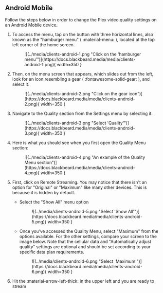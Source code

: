 ## Android Mobile

Follow the steps below in order to change the Plex video quality settings on an Android Mobile device. 

1. To access the menu, tap on the button with three horizontal lines, also known as the "hamburger menu" ( :material-menu: ),  located at the top left corner of the home screen.
    
    <figure markdown>
    ![(../media/clients-android-1.png "Click on the 'hamburger menu'")](https://docs.blackbeard.media/media/clients-android-1.png){ width=350 }
      <figcaption></figcaption>
    </figure>
    
2. Then, on the menu screen that appears, which slides out from the left, look for an icon resembling a gear ( :fontawesome-solid-gear: ), and select it.
    
    <figure markdown>
    ![(../media/clients-android-2.png "Click on the gear icon")](https://docs.blackbeard.media/media/clients-android-2.png){ width=350 }
      <figcaption></figcaption>
    </figure>
    
3. Navigate to the Quality section from the Settings menu by selecting it.
    
    <figure markdown>
    ![(../media/clients-android-3.png "Select 'Quality'")](https://docs.blackbeard.media/media/clients-android-3.png){ width=350 }
      <figcaption></figcaption>
    </figure>
    
4. Here is what you should see when you first open the Quality Menu section:
    
    <figure markdown>
    ![(../media/clients-android-4.png "An example of the Quality Menu section")](https://docs.blackbeard.media/media/clients-android-4.png){ width=350 }
      <figcaption></figcaption>
    </figure>
    
5. First, click on Remote Streaming. You may notice that there isn't an option for "Original" or "Maximum" like many other devices. This is because it is hidden by default.
    
    - Select the "Show All" menu option
      
      <figure markdown>
      ![(../media/clients-android-5.png "Select 'Show All'")](https://docs.blackbeard.media/media/clients-android-5.png){ width=350 }
        <figcaption></figcaption>
      </figure>
      
    - Once you've accessed the Quality Menu, select "Maximum" from the options available. For the other settings, compare your screen to the image below. Note that the cellular data and "Automatically adjust quality" settings are optional and should be set according to your specific data plan requirements.
      
      <figure markdown>
      ![(../media/clients-android-6.png "Select 'Maximum'")](https://docs.blackbeard.media/media/clients-android-6.png){ width=350 }
        <figcaption></figcaption>
      </figure>
    
5. Hit the :material-arrow-left-thick: in the upper left and you are ready to stream
